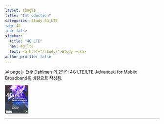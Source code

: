 ```yaml
---
layout: single
title: "Introduction"
categories: Study 4G_LTE
tag: 4G
toc: false
sidebar:
  title: "4G LTE"
  nav: 4g_lte
  text: <a href="/study/">Study →</a>
author_profile: false
---
```


본 page는 Erik Dahlman 외 2인의 4G LTE/LTE-Advanced for Mobile Broadband를 바탕으로 작성됨.<br>
<p><img src="/images/4g_lte/1.1-1.png" class="radius_img" width="15%" height="15%"/></p>


---